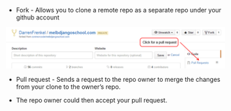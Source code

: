 - Fork - Allows you to clone a remote repo as a separate repo under your github account

![Github Pull Request](images/github-pullRequest.png)

- Pull request - Sends a request to the repo owner to merge the changes from your clone to the owner’s repo.

- The repo owner could then accept your pull request.
